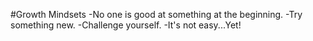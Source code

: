 #Growth Mindsets
-No one is good at something at the beginning.
-Try something new.
-Challenge yourself.
-It's not easy...Yet!

